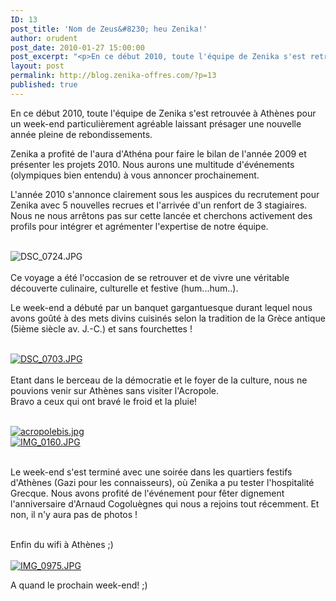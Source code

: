 ```yaml
---
ID: 13
post_title: 'Nom de Zeus&#8230; heu Zenika!'
author: orudent
post_date: 2010-01-27 15:00:00
post_excerpt: "<p>En ce début 2010, toute l'équipe de Zenika s'est retrouvée à Athènes pour un week-end particulièrement agréable laissant présager une nouvelle année pleine de rebondissements.</p> <p>Zenika a profité de l'aura d'Athéna pour faire le bilan de l'année 2009 et présenter les projets 2010. Nous aurons une multitude d'événements (olympiques bien entendu) à vous annoncer prochainement.</p>"
layout: post
permalink: http://blog.zenika-offres.com/?p=13
published: true
---
```

<p>En ce début 2010, toute l'équipe de Zenika s'est retrouvée à Athènes pour un week-end particulièrement agréable laissant présager une nouvelle année pleine de rebondissements.</p> <p>Zenika a profité de l'aura d'Athéna pour faire le bilan de l'année 2009 et présenter les projets 2010. Nous aurons une multitude d'événements (olympiques bien entendu) à vous annoncer prochainement.</p>
<!--more-->
<p>L'année 2010 s'annonce clairement sous les auspices du recrutement pour Zenika avec 5 nouvelles recrues et l'arrivée d'un renfort de 3 stagiaires. Nous ne nous arrêtons pas sur cette lancée et cherchons activement des profils pour intégrer et agrémenter l'expertise de notre équipe.<br /><br /></p> <p><img src="/wp-content/uploads/2015/07/.DSC_0724_m.jpg" alt="DSC_0724.JPG" /><br /><br />
Ce voyage a été l'occasion de se retrouver et de vivre une véritable découverte culinaire, culturelle et festive (hum...hum..).</p> <p>Le week-end a débuté par un banquet gargantuesque durant lequel nous avons goûté à des mets divins cuisinés selon la tradition de la Grèce antique (5ième siècle av. J.-C.) et sans fourchettes&nbsp;! <br /><br /></p> <p><a href="/wp-content/uploads/2015/07/DSC_0703.JPG"><img src="/wp-content/uploads/2015/07/.DSC_0703_m.jpg" alt="DSC_0703.JPG" /></a><br /><br />
Etant dans le berceau de la démocratie et le foyer de la culture, nous ne pouvions venir sur Athènes sans visiter l'Acropole. <br />Bravo a ceux qui ont bravé le froid et la pluie!<br /><br /></p> <p><a href="/wp-content/uploads/2015/07/acropolebis.jpg"><img src="/wp-content/uploads/2015/07/.acropolebis_m.jpg" alt="acropolebis.jpg" /></a> <br />
<a href="/wp-content/uploads/2015/07/IMG_0160.JPG"><img src="/wp-content/uploads/2015/07/.IMG_0160_m.jpg" alt="IMG_0160.JPG" /></a><br /><br /></p> <p>Le week-end s'est terminé avec une soirée dans les quartiers festifs d'Athènes (Gazi pour les connaisseurs), où Zenika a pu tester l'hospitalité Grecque. Nous avons profité de l'événement pour fêter dignement l'anniversaire d'Arnaud Cogoluègnes qui nous a rejoins tout récemment. Et non, il n'y aura pas de photos&nbsp;! <br /><br /></p> <p>Enfin du wifi à Athènes ;)<br /><br />
<a href="/wp-content/uploads/2015/07/IMG_0975.JPG"><img src="/wp-content/uploads/2015/07/.IMG_0975_m.jpg" alt="IMG_0975.JPG" /></a><br /></p> <p>A quand le prochain week-end! ;)<br /></p>